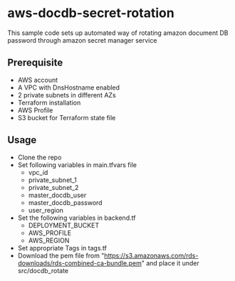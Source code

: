# aws-docdb-secret-rotation

This sample code sets up automated way of rotating amazon document DB password 
through amazon secret manager service

## Prerequisite
- AWS account
- A VPC with DnsHostname enabled
- 2 private subnets in different AZs
- Terraform installation
- AWS Profile
- S3 bucket for Terraform state file

## Usage
- Clone the repo
- Set following variables in main.tfvars file
    - vpc_id
    - private_subnet_1
    - private_subnet_2
    - master_docdb_user
    - master_docdb_password
    - user_region
- Set the following variables in backend.tf
    - DEPLOYMENT_BUCKET
    - AWS_PROFILE
    - AWS_REGION
- Set appropriate Tags in tags.tf
- Download the pem file from "https://s3.amazonaws.com/rds-downloads/rds-combined-ca-bundle.pem" and place it under src/docdb_rotate
